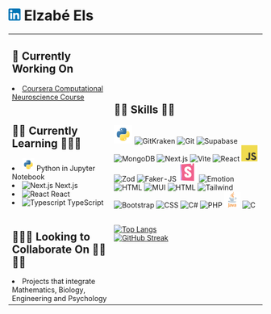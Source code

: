 # [![LinkedIn](./linkedin.png)](https://www.linkedin.com/in/maria-elizabeth-els) Elzabé Els

<table style="border-collapse: collapse; width: 100%;">
<tr>
<td>
<h2> 🔭 Currently Working On </h2>
<li>
<a href="https://www.coursera.org/learn/computational-neuroscience">Coursera Computational Neuroscience Course</a>
</li>
<br>
<h2> 🌱🌱 Currently Learning 🌱🍃🍃 </h2>
<li>
<img src="https://raw.githubusercontent.com/github/explore/80688e429a7d4ef2fca1e82350fe8e3517d3494d/topics/python/python.png" height="25" width="25" alt="Python"> Python in Jupyter Notebook
</li>
<li>
<img height="25" width="25" src="https://avatars.githubusercontent.com/u/14985020?s=40&v=4" alt="Next.js"> Next.js
</li>
<li>
<img height="25" width="25" src="https://cdn.simpleicons.org/react/#61DAFB" alt="React"/> React
</li>
<li>
<img height="25" width="25" src="https://cdn.simpleicons.org/typescript/#61DAFB" alt="Typescript"/> TypeScript
</li>
<br> 
<h2> 🧠🏋️‍♀️ Looking to Collaborate On 🏋️‍♀️🏋️‍♂️ </h2>
<li>
Projects that integrate Mathematics, Biology, Engineering and Psychology
</li>
</td>
            
<td>
<h2> 💃💃 Skills 💃💃 </h2>
<img src="https://raw.githubusercontent.com/github/explore/80688e429a7d4ef2fca1e82350fe8e3517d3494d/topics/python/python.png" height="37" width="37" alt="Python"> <img height="32" width="32" src="https://cdn.simpleicons.org/gitkraken/#179287" alt="GitKraken"/> <img height="32" width="32" src="https://cdn.simpleicons.org/git/#F05032" alt="Git"/> 
<img src="https://avatars.githubusercontent.com/u/54469796?s=40&v=4" width="32" alt="Supabase"> <img src="https://avatars.githubusercontent.com/u/45120?s=48&v=4" width="32" alt="MongoDB"> <img src="https://avatars.githubusercontent.com/u/14985020?s=40&v=4" width="32" alt="Next.js"> <img src="https://avatars.githubusercontent.com/u/65625612?s=40&v=4" width="32" alt="Vite"> <img height="32" width="32" src="https://cdn.simpleicons.org/react/#1572B6" alt="React"/> <img src="https://raw.githubusercontent.com/github/explore/80688e429a7d4ef2fca1e82350fe8e3517d3494d/topics/javascript/javascript.png" width="32" alt="JavaScript"> <img height="32" width="32" src="https://cdn.simpleicons.org/zod/#3E67B1" alt="Zod"/> <img height="32" width="32" src="https://avatars.githubusercontent.com/u/97165289?s=48&v=4" alt="Faker-JS"/> <img src="https://raw.githubusercontent.com/github/explore/80688e429a7d4ef2fca1e82350fe8e3517d3494d/topics/storybook/storybook.png" height="37" width="37" alt="Storybook"> <img src="https://avatars.githubusercontent.com/u/31557565?s=48&v=4" height="37" width="37" alt="Emotion"> <img height="32" width="32" src="https://cdn.simpleicons.org/html5/#E34F26" alt="HTML"/> <img height="32" width="32" src="https://cdn.simpleicons.org/mui/#007FFF" alt="MUI"/> <img height="32" width="32" src="https://cdn.simpleicons.org/html5/#E34F26" alt="HTML"/> <img height="32" width="32" src="https://cdn.simpleicons.org/tailwindcss/#06B6D4" alt="Tailwind"/> <img height="32" width="32" src="https://cdn.simpleicons.org/bootstrap/#7952B3" alt="Bootstrap"/> <img height="32" width="32" src="https://cdn.simpleicons.org/css3/#1572B6" alt="CSS"/> <img height="32" width="32" src="https://cdn.simpleicons.org/csharp/#239120" alt="C#"/> <img height="32" width="32" src="https://cdn.simpleicons.org/php/#777BB4" alt="PHP"/> <img src="https://raw.githubusercontent.com/github/explore/80688e429a7d4ef2fca1e82350fe8e3517d3494d/topics/java/java.png" width="32" alt="Java"> <img height="32" width="32" src="https://cdn.simpleicons.org/c/#A8B9CC" alt="C"/>
            
<br>
<br>

[![Top Langs](https://github-readme-stats-ekm86oxwf-elzabeels.vercel.app/api/top-langs/?username=ElzabeEls&layout=donut&theme=radical)](https://github.com/ElzabeEls/github-readme-stats)<br>
[![GitHub Streak](https://streak-stats.demolab.com/?user=ElzabeEls&theme=neon-dark)](https://git.io/streak-stats)
</td>
</tr>
</table>
